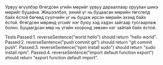 Урвуу өгүүлбэр 
Өгөгдсөн үгийн мөрийг урвуу дарааллаар оруулан шинэ мөрийг буцаана. 
Жишээлбэл, эхний үг нь буцаасан мөрийн төгсгөлд байх ёстой бөгөөд сүүлчийн үг нь буцаж ирсэн мөрийн эхэнд байх ёстой. 
Өгөгдсөн мөрөнд үгсийг нэг буюу хэд хэдэн зайгаар тусгаарлаж болно. 
Буцаагдсан мөр нь үгийн хооронд зөвхөн нэг зайтай байх ёстой.

Tests
Passed:1. reverseSentence("world hello") should return "hello world".
Passed:2. reverseSentence("push commit git") should return "git commit push".
Passed:3. reverseSentence("npm  install  sudo") should return "sudo install npm".
Passed:4. reverseSentence("import    default   function  export") should return "export function default import".